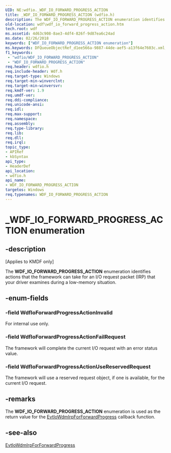 ```yaml
---
UID: NE:wdfio._WDF_IO_FORWARD_PROGRESS_ACTION
title: _WDF_IO_FORWARD_PROGRESS_ACTION (wdfio.h)
description: The WDF_IO_FORWARD_PROGRESS_ACTION enumeration identifies actions that the framework can take for an I/O request packet (IRP) that your driver examines during a low-memory situation.
old-location: wdf\wdf_io_forward_progress_action.htm
tech.root: wdf
ms.assetid: 4d63c908-8ae3-4df4-826f-9d87ea6c24ad
ms.date: 02/26/2018
keywords: ["WDF_IO_FORWARD_PROGRESS_ACTION enumeration"]
ms.keywords: DFQueueObjectRef_d1ee566a-9887-44de-aef5-a13f64e7603c.xml, WDF_IO_FORWARD_PROGRESS_ACTION, WDF_IO_FORWARD_PROGRESS_ACTION enumeration, WdfIoForwardProgressActionFailRequest, WdfIoForwardProgressActionInvalid, WdfIoForwardProgressActionUseReservedRequest, _WDF_IO_FORWARD_PROGRESS_ACTION, kmdf.wdf_io_forward_progress_action, wdf.wdf_io_forward_progress_action, wdfio/WDF_IO_FORWARD_PROGRESS_ACTION, wdfio/WdfIoForwardProgressActionFailRequest, wdfio/WdfIoForwardProgressActionInvalid, wdfio/WdfIoForwardProgressActionUseReservedRequest
f1_keywords:
 - "wdfio/WDF_IO_FORWARD_PROGRESS_ACTION"
 - "WDF_IO_FORWARD_PROGRESS_ACTION"
req.header: wdfio.h
req.include-header: Wdf.h
req.target-type: Windows
req.target-min-winverclnt: 
req.target-min-winversvr: 
req.kmdf-ver: 1.9
req.umdf-ver: 
req.ddi-compliance: 
req.unicode-ansi: 
req.idl: 
req.max-support: 
req.namespace: 
req.assembly: 
req.type-library: 
req.lib: 
req.dll: 
req.irql: 
topic_type:
- APIRef
- kbSyntax
api_type:
- HeaderDef
api_location:
- wdfio.h
api_name:
- WDF_IO_FORWARD_PROGRESS_ACTION
targetos: Windows
req.typenames: WDF_IO_FORWARD_PROGRESS_ACTION
---
```


# _WDF_IO_FORWARD_PROGRESS_ACTION enumeration


## -description


<p class="CCE_Message">[Applies to KMDF only]</p>

The <b>WDF_IO_FORWARD_PROGRESS_ACTION</b> enumeration identifies actions that the framework can take for an I/O request packet (IRP) that your driver examines during a low-memory situation.


## -enum-fields




### -field WdfIoForwardProgressActionInvalid

For internal use only.


### -field WdfIoForwardProgressActionFailRequest

The framework will complete the current I/O request with an error status value.


### -field WdfIoForwardProgressActionUseReservedRequest

The framework will use a reserved request object, if one is available, for the current I/O request.


## -remarks



The <b>WDF_IO_FORWARD_PROGRESS_ACTION</b> enumeration is used as the return value for the <a href="https://docs.microsoft.com/windows-hardware/drivers/ddi/wdfio/nc-wdfio-evt_wdf_io_wdm_irp_for_forward_progress">EvtIoWdmIrpForForwardProgress</a> callback function.




## -see-also




<a href="https://docs.microsoft.com/windows-hardware/drivers/ddi/wdfio/nc-wdfio-evt_wdf_io_wdm_irp_for_forward_progress">EvtIoWdmIrpForForwardProgress</a>
 

 

